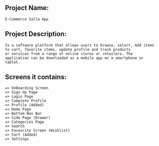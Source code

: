 ## Project Name: 
    E-Commerce Salla App

## Project Description:
    Is a software platform that allows users to browse, select, Add items to cart, favorite items, update profile and track products
    or services from a range of online stores or retailers. The application can be downloaded as a mobile app on a smartphone or tablet.

## Screens it contains:
    => OnBoarding Screen
    => Sign Up Page
    => Login Page
    => Complete Profile
    => Profile (Added)
    => Home Page
    => Bottom Nav Bar
    => Side Page (Drawer)
    => Categories Page
    => Search
    => Favourite Screen (Wishlist)
    => Cart (Added)
    => Settings
